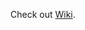 Check out [Wiki](https://hpgitlab.ultimatesoftware.com/threatintel/phishingURLDetector/wikis/home).
